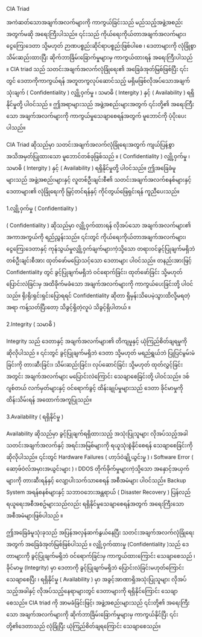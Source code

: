 CIA Triad

အကဲဆတ်သောအချက်အလက်များကို ကာကွယ်ခြင်းသည် မည်သည့်အဖွဲ့အစည်းအတွက်မဆို အရေးကြီးပါသည်။ ၎င်းသည် ကိုယ်ရေးကိုယ်တာအချက်အလက်များ၊ ငွေကြေးဒေတာ သို့မဟုတ် ဉာဏပစ္စည်းဆိုင်ရာပစ္စည်းဖြစ်ပါစေ ၊ ဒေတာများကို လုံခြုံစွာ သိမ်းဆည်းထားပြီး ဆိုက်ဘာခြိမ်းခြောက်မှုများမှ ကာကွယ်ထားရန် အရေးကြီးပါသည် ။ CIA triad သည် သတင်းအချက်အလက်လုံခြုံရေး၏ အခြေခံအုတ်မြစ်ဖြစ်ပြီး ၎င်းတွင် ဒေတာကိုကာကွယ်ရန် အတူတကွလုပ်ဆောင်သည့် မရှိမဖြစ်လိုအပ်သောအချက်သုံးချက် ( Confidentiality ) လျှို့ဝှက်မှု ၊ သမာဓိ ( Intergity ) နှင့် ( Availability ) ရရှိနိုင်မှုတို့ ပါဝင်သည် ။ ဤအရာများသည် အဖွဲ့အစည်းများအတွက် ၎င်းတို့၏ အရေးကြီးသော အချက်အလက်များကို ကာကွယ်မှုသေချာစေရန်အတွက် မူဘောင်ကို ပံ့ပိုးပေးပါသည်။

CIA Triad ဆိုသည်မှာ သတင်းအချက်အလက်လုံခြုံရေးအတွက် ကျယ်ပြန့်စွာအသိအမှတ်ပြုထားသော မူဘောင်တစ်ခုဖြစ်သည် ။ ( Confidentiality ) လျှို့ဝှက်မှု ၊ သမာဓိ ( Intergity ) နှင့် ( Availability ) ရရှိနိုင်မှုတို့ ပါဝင်သည်။ ဤအခြေခံမူများသည် အဖွဲ့အစည်းများနှင့် လူတစ်ဦးချင်းစီ၏ သတင်းအချက်အလက်စနစ်များနှင့် ဒေတာများ၏ လုံခြုံရေးကို မြှင့်တင်ရန်နှင့် ကိုင်တွယ်ဖြေရှင်းရန် ကူညီပေးသည်။

1.လျှို့ဝှက်မှု ( Confidentiality ) 

( Confidentiality ) ဆိုသည်မှာ လျှို့ဝှက်ထားရန် လိုအပ်သော အချက်အလက်များ၏ အကာအကွယ်ကို ရည်ညွှန်းသည်။ ၎င်းတွင် ကိုယ်ရေးကိုယ်တာအချက်အလက်များ၊ ငွေကြေးဒေတာနှင့် ကုန်သွယ်မှုလျှို့ဝှက်ချက်များကဲ့သို့သော တရားဝင်ခွင့်ပြုချက်မရှိဘဲ တစ်ဦးချင်းစီအား ထုတ်ဖော်မပြောသင့်သော ဒေတာများ ပါဝင်သည်။ တနည်းအားဖြင့် Confidentiality တွင် ခွင့်ပြုချက်မရှိဘဲ ဝင်ရောက်ခြင်း၊ ထုတ်ဖော်ခြင်း သို့မဟုတ် ပြောင်းလဲခြင်းမှ အထိခိုက်မခံသော အချက်အလက်များကို ကာကွယ်ပေးခြင်းတို့ ပါဝင်သည်။ ရိုးရိုးရှင်းရှင်းပြောရရင် Confidentiality ဆိုတာ ရှိမှန်းသိပေမဲ့သွားထိလို့မရတဲ့အရာ ကန့်သတ်ပြီးတော့ သိခွင့်ရှိတဲ့လူပဲ သိခွင့်ရှိပါတယ် ။ 

2.Integrity ( သမာဓိ )

Integrity သည် ဒေတာနှင့် အချက်အလက်များ၏ တိကျမှုနှင့် ယုံကြည်စိတ်ချရမှုကို ဆိုလိုပါသည် ။ ၎င်းတွင် ခွင့်ပြုချက်မရှိဘဲ ဒေတာ သို့မဟုတ် မရည်ရွယ်ဘဲ ပြုပြင်မွမ်းမံခြင်းကို တားဆီးခြင်း၊ သိမ်းဆည်းခြင်း၊ လုပ်ဆောင်ခြင်း သို့မဟုတ် ထုတ်လွှင့်ခြင်းအတွင်း အချက်အလက်များ မပြောင်းလဲကြောင်း သေချာစေခြင်းတို့ ပါဝင်သည်။ ဒစ်ဂျစ်တယ် လက်မှတ်များနှင့် ဝင်ရောက်ခွင့် ထိန်းချုပ်မှုများသည် ဒေတာ ခိုင်မာမှုကို ထိန်းသိမ်းရန် အထောက်အကူပြုသည်။

3.Availability ( ရရှိနိုင်မှု )

Availability ဆိုသည်မှာ ခွင့်ပြုချက်ရရှိထားသည့် အသုံးပြုသူများ လိုအပ်သည့်အခါ သတင်းအချက်အလက်နှင့် အရင်းအမြစ်များကို ရယူသုံးစွဲနိုင်စေရန် သေချာစေခြင်းကိုဆိုလိုပါသည်။ ၎င်းတွင် Hardware Failures ( ဟာ့ဒ်ဝဲချို့ယွင်းမှု ) ၊ Software Error ( ဆော့ဖ်ဝဲလ်အမှားအယွင်းများ ) ၊ DDOS တိုက်ခိုက်မှုများကဲ့သို့သော အနှောင့်အယှက်များကို တားဆီးရန်နှင့် လျော့ပါးသက်သာစေရန် အစီအမံများ ပါဝင်သည်။ Backup System အရန်စနစ်များနှင့် သဘာဝဘေးအန္တရာယ် ( Disaster Recovery ) ပြန်လည်ရယူရေးအစီအစဥ်များသည်လည်း ရရှိနိုင်မှုသေချာစေရန်အတွက် အရေးကြီးသော အစီအမံများဖြစ်ပါသည် ။ 

ဤအခြေခံမူသုံးခုသည် အပြန်အလှန်ဆက်နွယ်နေပြီး သတင်းအချက်အလက်လုံခြုံရေးအတွက် အခြေခံအုတ်မြစ်ဖြစ်ပါသည် ။ လျှို့ဝှက်ထားမှု (Confidentiality )သည် ဒေတာများကို ခွင့်ပြုချက်မရှိဘဲ ဝင်ရောက်ခြင်းမှ ကာကွယ်ထားကြောင်း သေချာစေသည် ၊ ခိုင်မာမှု (Integrity) မှာ ဒေတာကို ခွင့်ပြုချက်မရှိဘဲ ပြောင်းလဲခြင်းမဟုတ်ကြောင်း သေချာစေပြီး ၊ ရရှိနိုင်မှု ( Availability ) မှာ အခွင့်အာဏာရှိအသုံးပြုသူများ လိုအပ်သည့်အခါနှင့် လိုအပ်သည့်နေရာများတွင် ဒေတာများကို ရရှိနိုင်ကြောင်း သေချာစေသည်။ CIA triad ကို အာမခံခြင်းဖြင့်၊ အဖွဲ့အစည်းများသည် ၎င်းတို့၏ အရေးကြီးသော အချက်အလက်များကို ဆိုက်ဘာခြိမ်းခြောက်မှုများမှ ကာကွယ်နိုင်ပြီး ၎င်းတို့၏ဒေတာသည် လုံခြုံပြီး ယုံကြည်စိတ်ချရကြောင်း သေချာစေသည်။
